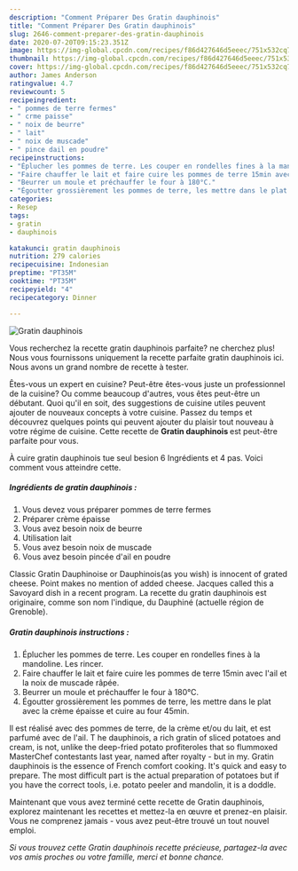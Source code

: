 ```yaml
---
description: "Comment Préparer Des Gratin dauphinois"
title: "Comment Préparer Des Gratin dauphinois"
slug: 2646-comment-preparer-des-gratin-dauphinois
date: 2020-07-20T09:15:23.351Z
image: https://img-global.cpcdn.com/recipes/f86d427646d5eeec/751x532cq70/gratin-dauphinois-photo-principale-de-la-recette.jpg
thumbnail: https://img-global.cpcdn.com/recipes/f86d427646d5eeec/751x532cq70/gratin-dauphinois-photo-principale-de-la-recette.jpg
cover: https://img-global.cpcdn.com/recipes/f86d427646d5eeec/751x532cq70/gratin-dauphinois-photo-principale-de-la-recette.jpg
author: James Anderson
ratingvalue: 4.7
reviewcount: 5
recipeingredient:
- " pommes de terre fermes"
- " crme paisse"
- " noix de beurre"
- " lait"
- " noix de muscade"
- " pince dail en poudre"
recipeinstructions:
- "Éplucher les pommes de terre. Les couper en rondelles fines à la mandoline. Les rincer."
- "Faire chauffer le lait et faire cuire les pommes de terre 15min avec l&#39;ail et la noix de muscade râpée."
- "Beurrer un moule et préchauffer le four à 180°C."
- "Égoutter grossièrement les pommes de terre, les mettre dans le plat avec la crème épaisse et cuire au four 45min."
categories:
- Resep
tags:
- gratin
- dauphinois

katakunci: gratin dauphinois 
nutrition: 279 calories
recipecuisine: Indonesian
preptime: "PT35M"
cooktime: "PT35M"
recipeyield: "4"
recipecategory: Dinner

---
```



![Gratin dauphinois](https://img-global.cpcdn.com/recipes/f86d427646d5eeec/751x532cq70/gratin-dauphinois-photo-principale-de-la-recette.jpg)

Vous recherchez la recette gratin dauphinois parfaite? ne cherchez plus! Nous vous fournissons uniquement la recette parfaite gratin dauphinois ici. Nous avons un grand nombre de recette à tester.

Êtes-vous un expert en cuisine? Peut-être êtes-vous juste un professionnel de la cuisine? Ou comme beaucoup d'autres, vous êtes peut-être un débutant. Quoi qu'il en soit, des suggestions de cuisine utiles peuvent ajouter de nouveaux concepts à votre cuisine. Passez du temps et découvrez quelques points qui peuvent ajouter du plaisir tout nouveau à votre régime de cuisine. Cette recette de <strong> Gratin dauphinois </strong> est peut-être parfaite pour vous.

<!--inarticleads1-->

À cuire gratin dauphinois tue seul besion 6 Ingrédients et 4 pas. Voici comment vous atteindre cette.

##### Ingrédients de gratin dauphinois :

1. Vous devez vous préparer  pommes de terre fermes
1. Préparer  crème épaisse
1. Vous avez besoin  noix de beurre
1. Utilisation  lait
1. Vous avez besoin  noix de muscade
1. Vous avez besoin  pincée d&#39;ail en poudre


Classic Gratin Dauphinoise or Dauphinois(as you wish) is innocent of grated cheese. Point makes no mention of added cheese. Jacques called this a Savoyard dish in a recent program. La recette du gratin dauphinois est originaire, comme son nom l&#39;indique, du Dauphiné (actuelle région de Grenoble). 

<!--inarticleads2-->

##### Gratin dauphinois instructions :

1. Éplucher les pommes de terre. Les couper en rondelles fines à la mandoline. Les rincer.
1. Faire chauffer le lait et faire cuire les pommes de terre 15min avec l&#39;ail et la noix de muscade râpée.
1. Beurrer un moule et préchauffer le four à 180°C.
1. Égoutter grossièrement les pommes de terre, les mettre dans le plat avec la crème épaisse et cuire au four 45min.


Il est réalisé avec des pommes de terre, de la crème et/ou du lait, et est parfumé avec de l&#39;ail. T he dauphinois, a rich gratin of sliced potatoes and cream, is not, unlike the deep-fried potato profiteroles that so flummoxed MasterChef contestants last year, named after royalty - but in my. Gratin dauphinois is the essence of French comfort cooking. It&#39;s quick and easy to prepare. The most difficult part is the actual preparation of potatoes but if you have the correct tools, i.e. potato peeler and mandolin, it is a doddle. 

<!--inarticleads1-->

<p>
Maintenant que vous avez terminé cette recette de Gratin dauphinois, explorez maintenant les recettes et mettez-la en œuvre et prenez-en plaisir. Vous ne comprenez jamais - vous avez peut-être trouvé un tout nouvel emploi.
</p>

<p>
<i>Si vous trouvez cette Gratin dauphinois recette précieuse, partagez-la avec vos amis proches ou votre famille, merci et bonne chance.</i>
</p>
